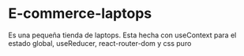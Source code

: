 # E-commerce-laptops
Es una pequeña tienda de laptops.
Esta hecha con useContext para el estado global, useReducer, react-router-dom y css puro
